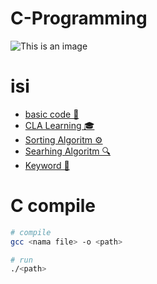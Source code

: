 # C-Programming

![This is an image](https://upload.wikimedia.org/wikipedia/commons/thumb/3/35/The_C_Programming_Language_logo.svg/564px-The_C_Programming_Language_logo.svg.png)

# isi

- [basic code 🔧](/basic)
- [CLA Learning 🎓](/cla)
- [Sorting Algoritm ⚙️](/sorting)
- [Searhing Algoritm 🔍](/searching)
- [Keyword 📖](/keyword/README.md)

# C compile

```bash
# compile
gcc <nama file> -o <path>

# run
./<path>

```
